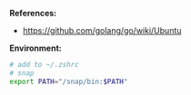 **References:**

* https://github.com/golang/go/wiki/Ubuntu

**Environment:**

```sh
# add to ~/.zshrc
# snap
export PATH="/snap/bin:$PATH"
```
